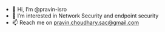 - 👋 Hi, I’m @pravin-isro
- 👀 I’m interested in Network Security and endpoint security
- 📫 Reach me on pravin.choudhary.sac@gmail.com

<!---
pravin-isro/pravin-isro is a ✨ special ✨ repository because its `README.md` (this file) appears on your GitHub profile.
You can click the Preview link to take a look at your changes.
--->
